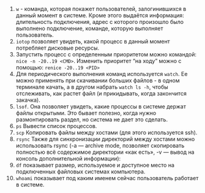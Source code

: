 1. `w` - команда, которая покажет пользователей, залогинившихся в данный момент в системе. Кроме этого выдаётся информация: длительность подключения, адрес с которого произошло было выполнено подключение, команде, которую выполняет пользователь.
2. `iotop` позволяет увидеть, какой процесс в данный момент потребляет дисковые ресурсы.
3. Запустить процесс с определенным приоритетом можно командой: `nice -n -20..19 <CMD>`. Изменить приоритет “на ходу” можно с помощью: `renice -20..19 <PID>`
4. Для периодического выполнения команд используется `watch`.
Ее можно применять при скачивании больших файлов - в одном терминале качать, а в другом набрать
`watch ls -h`,
чтобы отслеживать, как растет файл (и прикидывать, когда закончится закачка).
5. `lsof`.
Она позволяет увидеть, какие процессы в системе держат файлы открытыми. Это бывает полезно, когда нужно размонтировать раздел, но система не дает это сделать.
6. `ps` Вывести список процессов.
7. `scp` Копировать файлы между хостами (для этого используется ssh).
8. `rsync` Также для синхронизации директорий между хостами можно использовать rsync (-a — archive mode, позволяет скопировать полностью всё содержимое директории «как есть», -v — вывод на консоль дополнительной информации):
9. `df` показывает размер, используемое и доступное место на подключенных файловых системах компьютера.
10. `whoami` показывает под каким именем сейчас пользователь работает в системе.